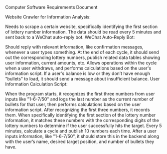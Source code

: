 Computer Software Requirements Document

Website Crawler for Information Analysis:

Needs to scrape a certain website, specifically identifying the first section of lottery number information.
The data should be read every 5 minutes and sent back to a WeChat auto-reply bot.
WeChat Auto-Reply Bot:

Should reply with relevant information, like confirmation messages, whenever a user types something.
At the end of each cycle, it should send out the corresponding lottery numbers, publish related data tables showing user information, current amounts, etc.
Allows operations within the cycle when a user withdraws, and performs calculations based on the user's information script.
If a user's balance is low or they don’t have enough "bullets" to load, it should send a message about insufficient balance.
User Information Calculation Script:

When the program starts, it recognizes the first three numbers from user inputs like "1-6-7/50" and logs the last number as the current number of bullets for that user, then performs calculations based on the user information script.
After recognizing the first three numbers, it records them. When specifically identifying the first section of the lottery number information, it matches these numbers with the corresponding digits of the lottery numbers to determine if the user successfully hits the target.
Every 5 minutes, calculate a cycle and publish 10 numbers each time.
After a user inputs information, like "1-6-7/50", it should store this in the backend along with the user’s name, desired target position, and number of bullets they have.
